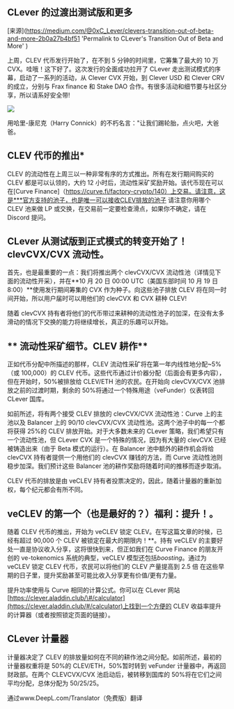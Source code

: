 ## CLever 的过渡出测试版和更多

[来源](https://medium.com/@0xC_Lever/clevers-transition-out-of-beta-and-more-2b0a27b4bf51 'Permalink to CLever's Transition Out of Beta and More' )

上周，CLEV 代币发行开始了，在不到 5 分钟的时间里，它筹集了最大的 10 万 CVX。哇哦！这下好了。这次发行的全面成功拉开了 CLever 走出测试模式的序幕，启动了一系列的活动，从 Clever CVX 开始，到 Clever USD 和 Clever CRV 的成立，分别与 Frax finance 和 Stake DAO 合作。有很多活动和细节要与社区分享，所以请系好安全带!

![](https://miro.medium.com/max/1400/0*oF4pfwz0BXhnNxD1.jpg)

用哈里-康尼克（Harry Connick）的不朽名言："让我们踢轮胎，点火吧，大爸爸。

## **CLEV 代币的推出\***

CLEV 的流动性在上周三以一种非常有序的方式推出。所有在发行期间购买的 CLEV 都是可以认领的，大约 12 小时后，流动性采矿奖励开始。该代币现在可以在[Curve Finance]（https://curve.fi/factory-crypto/140）上交易。请注意，这是***官方支持的池子，也是唯一可以接收CLEV排放的池子 请注意你用哪个 CLEV 池来做 LP 或交换，在交易前一定要检查滑点，如果你不确定，请在 Discord 提问。

## **CLever 从测试版到正式模式的转变开始了！clevCVX/CVX 流动性**。

首先，也是最重要的一点：我们将推出两个 clevCVX/CVX 流动性池（详情见下面的流动性开采），并在**10 月 20 日 00:00 UTC（美国东部时间 10 月 19 日 8:00）**使用发行期间筹集的 CVX 作为种子。向这些池子排放 CLEV 将在同一时间开始，所以用户届时可以用他们的 clevCVX 和 CVX 耕种 CLEV!

随着 clevCVX 持有者将他们的代币带过来耕种的流动性池子的加深，在没有太多滑动的情况下交换的能力将继续增长，真正的乐趣可以开始。

## ** 流动性采矿细节。CLEV 耕作**

正如代币分配中所描述的那样，CLEV 流动性采矿将在第一年内线性地分配~5%（或 100,000）的 CLEV 代币。这些代币通过计价器分配（后面会有更多内容），但在开始时，50%被排放给 CLEV/ETH 池的农民。在开始向 clevCVX/CVX 池排放之前的过渡时期，剩余的 50%将通过一个特殊用途（veFunder）仪表转回 CLever 国库。

如前所述，将有两个接受 CLEV 排放的 clevCVX/CVX 流动性池：Curve 上的主池以及 Balancer 上的 90/10 clevCVX/CVX 流动性池。这两个池子中的每一个都将获得 25%的 CLEV 排放开始。对于大多数未来的 CLever 策略，我们希望只有一个流动性池，但 CLever CVX 是一个特殊的情况，因为有大量的 clevCVX 已经被铸造出来（由于 Beta 模式的运行）。在 Balancer 池中额外的耕作机会将给 clevCVX 持有者提供一个用他们的 clevCVX 赚钱的方法，而 Curve 流动性池则稳步加深。我们预计这些 Balancer 池的耕作奖励将随着时间的推移而逐步取消。

CLEV 代币的排放是由 veCLEV 持有者投票决定的，因此，随着计量器的重新加权，每个纪元都会有所不同。

## **veCLEV 的第一个（也是最好的？）福利：提升！**。

随着 CLEV 代币的推出，开始为 veCLEV 锁定 CLEV。在写这篇文章的时候，已经有超过 90,000 个 CLEV 被锁定在最大的期限内！\*\*。持有 veCLEV 的主要好处一直是协议收入分享，这将很快到来，但正如我们在 Curve Finance 的朋友开创的 ve-tokenomics 系统的典型，veCLEV 模型还包括*boosting*。通过为 veCLEV 锁定 CLEV 代币，农民可以将他们的 CLEV 产量提高到 2.5 倍 在这些早期的日子里，提升奖励甚至可能比收入分享更有价值/更有力量。

提升功率使用与 Curve 相同的计算公式。你可以在 CLever 网站[https://clever.aladdin.club/\#/calculator](https://clever.aladdin.club/#/calculator)上找到一个方便的 CLEV 收益率提升的计算器（或者按照锁定页面的链接）。

## **CLever 计量器**

计量器决定了 CLEV 的排放量如何在不同的耕作池之间分配。如前所述，最初的计量器权重将是 50%的 CLEV/ETH，50%暂时转到 veFunder 计量器中，再返回财政部。在两个 CLEVCVX/CVX 池启动后，被转移到国库的 50%将在它们之间平均分配，总体分配为 50/25/25。

通过www.DeepL.com/Translator（免费版）翻译
